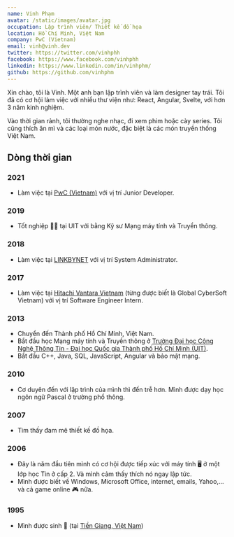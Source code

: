 ```yaml
---
name: Vinh Phạm
avatar: /static/images/avatar.jpg
occupation: Lập trình viên/ Thiết kế đồ họa
location: Hồ Chí Minh, Việt Nam
company: PwC (Vietnam)
email: vinh@vinh.dev
twitter: https://twitter.com/vinhphh
facebook: https://www.facebook.com/vinhphh
linkedin: https://www.linkedin.com/in/vinhphm/
github: https://github.com/vinhphm
---
```


Xin chào, tôi là Vinh. Một anh bạn lập trình viên và làm designer tay trái. Tôi đã có cơ hội làm việc với nhiều thư viện như: React, Angular, Svelte, với hơn 3 năm kinh nghiệm.

Vào thời gian rảnh, tôi thường nghe nhạc, đi xem phim hoặc cày series. Tôi cũng thích ăn mì và các loại món nước, đặc biệt là các món truyền thống Việt Nam.

## Dòng thời gian

### 2021

- Làm việc tại [PwC (Vietnam)](https://www.pwc.com/vn/) với vị trí Junior Developer.

### 2019

- Tốt nghiệp 👨‍🎓 tại UIT với bằng Kỹ sư Mạng máy tính và Truyền thông.

### 2018

- Làm việc tại [LINKBYNET](https://www.linkbynet.com/) với vị trí System Administrator.

### 2017

- Làm việc tại [Hitachi Vantara Vietnam](https://www.globalcybersoft.com/) (từng được biết là Global CyberSoft Vietnam) với vị trí Software Engineer Intern.

### 2013

- Chuyển đến Thành phố Hồ Chí Minh, Việt Nam.
- Bắt đầu học Mạng máy tính và Truyền thông ở [Trường Đại học Công Nghệ Thông Tin - Đại học Quốc gia Thành phố Hồ Chí Minh (UIT)](https://www.uit.edu.vn/).
- Bắt đầu C++, Java, SQL, JavaScript, Angular và bảo mật mạng.

### 2010

- Cơ duyên đến với lập trình của mình thì đến trễ hơn. Mình được dạy học ngôn ngữ Pascal ở trường phổ thông.

### 2007

- Tìm thấy đam mê thiết kế đồ họa.

### 2006

- Đây là năm đầu tiên mình có cơ hội được tiếp xúc với máy tính 🖥 ở một lớp học Tin ở cấp 2. Và mình cảm thấy thích nó ngay lập tức.
- Mình được biết về Windows, Microsoft Office, internet, emails, Yahoo,... và cả game online 🎮 nữa.

### 1995

- Mình được sinh 👶 (tại [Tiền Giang, Việt Nam](https://en.wikipedia.org/wiki/Ti%E1%BB%81n_Giang_province))
